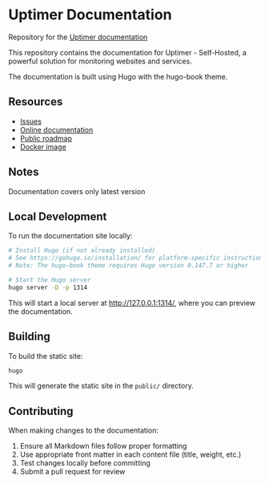 # Uptimer Documentation

Repository for the [Uptimer documentation](https://uptimer.myuptime.info)

This repository contains the documentation for Uptimer - Self-Hosted, a powerful solution for monitoring websites and services.

The documentation is built using Hugo with the hugo-book theme.


## Resources

* [Issues](https://github.com/myuptime-info/myuptime-self-hosted-docs/issues)
* [Online documentation](https://uptimer.myuptime.info)
* [Public roadmap](https://muuptime.youtrack.cloud/agiles/183-2/current)
* [Docker image](https://hub.docker.com/r/myuptime/uptimer)


## Notes

Documentation covers only latest version 

## Local Development

To run the documentation site locally:

```bash
# Install Hugo (if not already installed)
# See https://gohugo.io/installation/ for platform-specific instructions
# Note: The hugo-book theme requires Hugo version 0.147.7 or higher

# Start the Hugo server
hugo server -D -p 1314
```

This will start a local server at http://127.0.0.1:1314/, where you can preview the documentation.

## Building

To build the static site:

```bash
hugo
```

This will generate the static site in the `public/` directory.

## Contributing

When making changes to the documentation:
1. Ensure all Markdown files follow proper formatting
2. Use appropriate front matter in each content file (title, weight, etc.)
3. Test changes locally before committing
4. Submit a pull request for review
